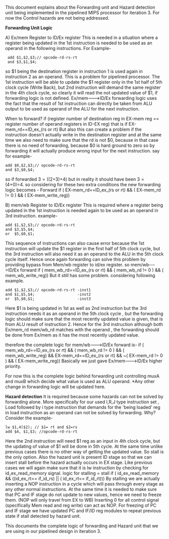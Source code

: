 This document explains about the Forwarding unit and Hazard detection unit being implemented in the pipelined MIPS processor for iteration 3. For now the Control hazards are not being addressed.

**Forwarding Unit Logic**

A) Ex/mem Register to ID/Ex register 
This is needed in a situation where a register being updated in the 1st instruction is needed to be used as an operand in the following instructions.
For Example-
```
 add $1,$2,$3;// opcode-rd-rs-rt
 and $3,$1,$4;
```
so $1 being the destination register in instruction 1 is used again in instruction 2 as an operand. This is a problem for pipelined processor. The 1st instruction will be able to update the $1 register only in the 1st half of 5th clock cycle (Write Back), but 2nd instruction will demand the same register in the 4th clock cycle, so clearly it will read the not updated value of $1, if forwarding logic is not defined. 
Ex/mem--->ID/Ex forwarding logic uses the fact that the result of 1st instruction can directly be taken from ALU output to be used as operand of the ALU for the next instruction.

When to forward? if (register number of destination reg in EX-mem reg == register number of operand registers in ID-EX reg) that is if  EX-mem_rd==ID_ex_(rs or rt)
But also this can create a problem if the instruction doesn't actually write in the destination register and at the same time we also need to make sure that the rd is not $0, because in that case there is no need of forwarding, because $0 is hard ground to zero so by forwarding  it will actually produce wrong input for the next instruction. 
say for example-
```
add $0,$2,$3;// opcode-rd-rs-rt
and $3,$0,$4;
```
so if forwarded $3=(($2+$3)+$4) but in reality it should have been $3=($4+$0)=$4.
so considering for these two extra conditions the new forwarding logic becomes - Forward if ( EX-mem_rd==ID_ex_(rs or rt) && ( EX-mem_rd != 0 ) && ( EX-mem_write_reg)) 

B) mem/wb Register to ID/Ex register 
This is required where a register being updated in the 1st instruction is needed again to be used as an operand in 3rd instruction.
example-
```
add $1,$2,$3;// opcode-rd-rs-rt
and $3,$5,$4;
or  $5,$0,$1;
```
This  sequence of instructions can also cause error because the 1st instruction will update the $1 register  in the first half of 5th clock cycle, but the 3rd instruction will also need it as an operand to the ALU in the 5th clock cycle itself. Hence once again forwarding can solve this problem by providing bypass from Mem/wb register to id/ex register.
so mem/wb--->ID/Ex forward if ( mem_wb_rd==ID_ex_(rs or rt) && ( mem_wb_rd != 0 ) && ( mem_wb_write_reg)) 
But it still has some problem.
considering following example.
```
add $1,$2,$3;// opcode-rd-rs-rt -inst1
and $1,$5,$4;                   -inst2
or  $5,$0,$1;                   -inst3
```
Here $1 is being updated in 1st as well as 2nd instruction but the 3rd instruction needs it as an operand in the 5th clock cycle , but the forwarding logic should make sure that the most recently updated value is given, that is from ALU result of instruction 2. Hence for the 3rd instruction although both Ex/mem_rd  mem/wb_rd matches with the operand , the forwarding should be done from Ex/mem as it has the most recently updated value.


therefore the complete logic for mem/wb--->ID/Ex forward is- if  ( mem_wb_rd==ID_ex_(rs or rt) && ( mem_wb_rd != 0 ) && ( mem_wb_write_reg) && EX-mem_rd==ID_ex_(rs or rt) && ~( EX-mem_rd != 0 ) && ( EX-mem_write_reg)) 
Basically we just gave Ex/mem--->ID/Ex higher priority.

For now this is the complete logic behind forwarding unit controlling muxA and muxB which decide what value is used as ALU operand.
*Any other change in forwarding logic will be updated here.



**Hazard detection**
It is required because some hazards can not be solved by forwarding alone. More specifically for our used I,R,J type instruction set , Load followed by i type instruction that demands for the 'being loaded' reg in load instruction as an operand can not be solved by forwarding. Why?
Consider the example-
```
lw $1,4($2); // $1= rt and $2=rs
add $4, $1,$3; //opcode-rd-rs-rt
```
Here the 2nd instruction will need $1 reg as an input in 4th clock cycle, but the updating of value of $1 will be done in 5th cycle. At the same time unlike previous cases there is no other way of getting the updated value. So stall is the only option. Also the hazard unit is present ID stage so that we can insert stall before the hazard actually occurs in EX stage.
Like previous cases we will again make sure that it is lw instruction by checking for id_ex_read_memory signal.
logic for stalling =
stall if ( id_ex_read_memory && ((id_ex_rt== if_id_rs) || ( id_ex_rt== if_id_rt)))
By stalling we are actually inserting a NOP instruction in a cycle which will pass through every stage as any other normal instructions. At the same time it is needed to make sure that PC and IF stage do not update to new values, hence we need to freeze them. (NOP will only travel from EX to WB) 
Inserting 0 for all control signal (specifically Mem read and reg write) can act as NOP. 
For freezing of PC and IF stage we have updated PC and IF/ID reg modules to repeat previous state if stall detected by hazard unit.


This documents the complete logic of forwarding and Hazard unit that we are using in our pipelined design in iteration 3. 



